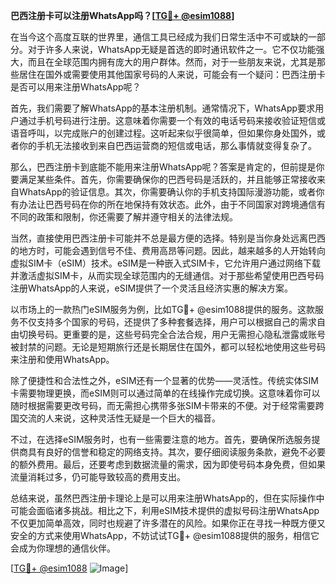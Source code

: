 **巴西注册卡可以注册WhatsApp吗？[[TG💪+ @esim1088](https://t.me/s/esim1088)]**

在当今这个高度互联的世界里，通信工具已经成为我们日常生活中不可或缺的一部分。对于许多人来说，WhatsApp无疑是首选的即时通讯软件之一。它不仅功能强大，而且在全球范围内拥有庞大的用户群体。然而，对于一些朋友来说，尤其是那些居住在国外或需要使用其他国家号码的人来说，可能会有一个疑问：巴西注册卡是否可以用来注册WhatsApp呢？

首先，我们需要了解WhatsApp的基本注册机制。通常情况下，WhatsApp要求用户通过手机号码进行注册。这意味着你需要一个有效的电话号码来接收验证短信或语音呼叫，以完成账户的创建过程。这听起来似乎很简单，但如果你身处国外，或者你的手机无法接收到来自巴西运营商的短信或电话，那么事情就变得复杂了。

那么，巴西注册卡到底能不能用来注册WhatsApp呢？答案是肯定的，但前提是你要满足某些条件。首先，你需要确保你的巴西号码是活跃的，并且能够正常接收来自WhatsApp的验证信息。其次，你需要确认你的手机支持国际漫游功能，或者你有办法让巴西号码在你的所在地保持有效状态。此外，由于不同国家对跨境通信有不同的政策和限制，你还需要了解并遵守相关的法律法规。

当然，直接使用巴西注册卡可能并不总是最方便的选择。特别是当你身处远离巴西的地方时，可能会遇到信号不佳、费用高昂等问题。因此，越来越多的人开始转向虚拟SIM卡（eSIM）技术。eSIM是一种嵌入式SIM卡，它允许用户通过网络下载并激活虚拟SIM卡，从而实现全球范围内的无缝通信。对于那些希望使用巴西号码注册WhatsApp的人来说，eSIM提供了一个灵活且经济实惠的解决方案。

以市场上的一款热门eSIM服务为例，比如TG💪+ @esim1088提供的服务。这款服务不仅支持多个国家的号码，还提供了多种套餐选择，用户可以根据自己的需求自由切换号码。更重要的是，这些号码完全合法合规，用户无需担心隐私泄露或账号被封禁的问题。无论是短期旅行还是长期居住在国外，都可以轻松地使用这些号码来注册和使用WhatsApp。

除了便捷性和合法性之外，eSIM还有一个显著的优势——灵活性。传统实体SIM卡需要物理更换，而eSIM则可以通过简单的在线操作完成切换。这意味着你可以随时根据需要更改号码，而无需担心携带多张SIM卡带来的不便。对于经常需要跨国交流的人来说，这种灵活性无疑是一个巨大的福音。

不过，在选择eSIM服务时，也有一些需要注意的地方。首先，要确保所选服务提供商具有良好的信誉和稳定的网络支持。其次，要仔细阅读服务条款，避免不必要的额外费用。最后，还要考虑到数据流量的需求，因为即使号码本身免费，但如果流量消耗过多，仍可能导致较高的费用支出。

总结来说，虽然巴西注册卡理论上是可以用来注册WhatsApp的，但在实际操作中可能会面临诸多挑战。相比之下，利用eSIM技术提供的虚拟号码注册WhatsApp不仅更加简单高效，同时也规避了许多潜在的风险。如果你正在寻找一种既方便又安全的方式来使用WhatsApp，不妨试试TG💪+ @esim1088提供的服务，相信它会成为你理想的通信伙伴。

[[TG💪+ @esim1088](https://t.me/s/esim1088) ![Image](https://i.postimg.cc/4NQfJmqS/Snipaste-2025-05-13-00-14-12.png)]